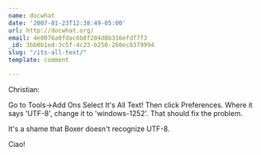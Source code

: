 ```yaml
---
name: docwhat
date: '2007-01-23T12:38:49-05:00'
url: http://docwhat.org/
email: 4e8076a0fdac6b8f284d8b316efdf7f3
_id: 3bb0b1ed-3c5f-4c23-b250-260ec6379994
slug: "/its-all-text/"
template: comment

---
```


Christian:

Go to Tools->Add Ons  Select It's All Text!  Then click Preferences.  Where it says 'UTF-8', change it to 'windows-1252'.  That should fix the problem.

It's a shame that Boxer doesn't recognize UTF-8.

Ciao!
